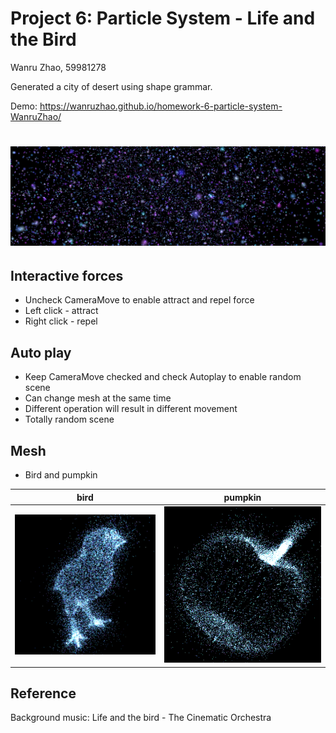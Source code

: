 
# Project 6: Particle System - Life and the Bird

Wanru Zhao, 59981278

Generated a city of desert using shape grammar.

Demo: https://wanruzhao.github.io/homework-6-particle-system-WanruZhao/

![](./res/none.png)
======

## Interactive forces
  - Uncheck CameraMove to enable attract and repel force
  - Left click - attract
  - Right click - repel
  
## Auto play
  - Keep CameraMove checked and check Autoplay to enable random scene
  - Can change mesh at the same time
  - Different operation will result in different movement
  - Totally random scene
  
## Mesh
  - Bird and pumpkin
  
bird | pumpkin
:--:|:--:
![](./res/bird2.png) | ![](./res/pump.png)

## Reference

Background music: Life and the bird - The Cinematic Orchestra

